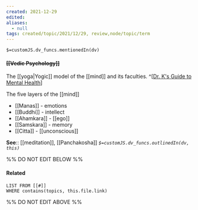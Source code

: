 ```yaml
---
created: 2021-12-29 
edited: 
aliases:
  - null
tags: created/topic/2021/12/29, review,node/topic/term
---
```

`$=customJS.dv_funcs.mentionedIn(dv)`

#### <s class="topic-title">[[Vedic Psychology]]</s> 

The [[yoga|Yogic]] model of the [[mind]] and its faculties.
^[[Dr. K's Guide to Mental Health](https://coaching.healthygamer.gg/guide)]

The five layers of the [[mind]]
- [[Manas]] - emotions
- [[Buddhi]] - intellect
- [[Ahamkara]] - [[ego]]
- [[Samskara]] - memory
- [[Citta]] - [[unconscious]]

**See**:: [[meditation]], [[Panchakosha]]
*`$=customJS.dv_funcs.outlinedIn(dv, this)`*

%% DO NOT EDIT BELOW %%

#### Related 

```dataview
LIST FROM [[#]]
WHERE contains(topics, this.file.link)
```
%% DO NOT EDIT ABOVE %%
